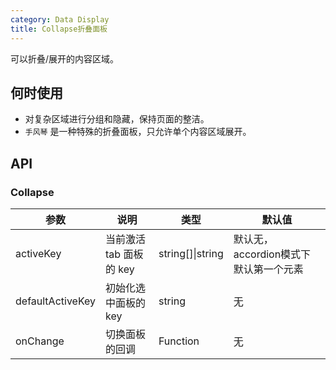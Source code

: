 ```yaml
---
category: Data Display
title: Collapse折叠面板
---
```


可以折叠/展开的内容区域。

## 何时使用

- 对复杂区域进行分组和隐藏，保持页面的整洁。
- `手风琴` 是一种特殊的折叠面板，只允许单个内容区域展开。

## API

### Collapse

| 参数             | 说明                                         | 类型     | 默认值                          |
|------------------|----------------------------------------------|----------|---------------------------------|
| activeKey        | 当前激活 tab 面板的 key| string[]\|string   | 默认无，accordion模式下默认第一个元素|
| defaultActiveKey | 初始化选中面板的 key | string   | 无 |
| onChange         | 切换面板的回调                               | Function | 无                              |
